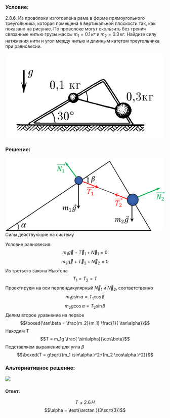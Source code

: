 ###  Условие: 

$2.8.6.$ Из проволоки изготовлена рама в форме прямоугольного треугольника, которая помещена в вертикальной плоскости так, как показано на рисунке. По проволоке могут скользить без трения связанные нитью грузы массы $m_1 = 0.1 \,кг$ и $m_2 = 0.3 \,кг$. Найдите силу натяжения нити и угол между нитью и длинным катетом треугольника при равновесии. 

![ К задаче 2.8.6 |657x348, 42%](../../img/2.8.6/statement.png)

###  Решение: 

![ Силы действующие на систему |1078x494, 59%](../../img/2.8.6/draw.png)  Силы действующие на систему 

Условие равновесия: $$m_1\vec{g} + \vec{T}_1 +\vec{N}_1=0$$ $$m_2\vec{g} + \vec{T}_2 +\vec{N}_2=0$$ Из третьего закона Ньютона $$T_1=T_2=T$$ Проектируем на оси перпендикулярный $\vec{N}_1$ и $\vec{N}_2$, соответственно $$m_1g \sin\alpha = T_1 \cos\beta$$ $$m_2g \cos\alpha = T_2 \sin\beta$$ Делим второе уравнение на первое $$\boxed{\tan\beta = \frac{m_2}{m_1} \frac{1}{ \tan\alpha}}$$ Находим $T$ $$T = m_1g \frac{ \sin\alpha}{\cos\beta}$$ Подставляем выражение для угла $\beta$ $$\boxed{T = g\sqrt{(m_1 \sin\alpha )^2+(m_2 \cos\alpha )^2}}$$ 

###  Альтернативное решение: 

![](https://www.youtube.com/embed/kW09icZFsNQ) 

####  Ответ: 

$$T \approx 2.6 \,Н$$ $$\alpha = \text{\arctan }(3\sqrt{3})$$ 

  

